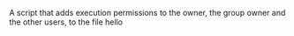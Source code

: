 A script that adds execution permissions to the owner, the group owner and the other users, to the file hello
